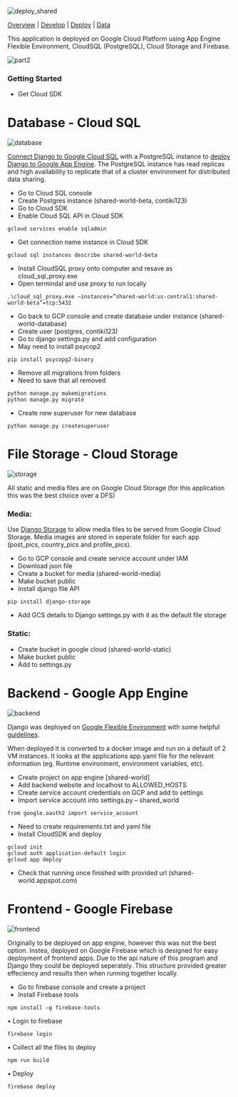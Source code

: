 ![deploy_shared](https://user-images.githubusercontent.com/19520346/69126964-168fa780-0af5-11ea-8384-73e1bda8b66a.PNG)

[Overview](https://teanlouise.github.io/shared-world)     |     [Develop](https://teanlouise.github.io/shared-world/develop)    |  [Deploy](https://teanlouise.github.io/shared-world/deploy)    |   [Data](https://teanlouise.github.io/shared-world-data)

This application is deployed on Google Cloud Platform using App Engine Flexible Environment, CloudSQL (PostgreSQL), Cloud Storage and Firebase.

![part2](https://user-images.githubusercontent.com/19520346/69107982-f513c900-0abe-11ea-8cd3-2a6962e6b1cb.png)

### Getting Started

- Get Cloud SDK

# Database - Cloud SQL

![database](https://user-images.githubusercontent.com/19520346/69109793-833e7e00-0ac4-11ea-835f-0c890cde4803.png)

[Connect Django to Google Cloud SQL](https://stackoverflow.com/questions/19086517/connect-django-to-google-cloud-sql) with a PostgreSQL instance to [deploy Django to Google App Engine](https://medium.com/@BennettGarner/deploying-a-django-application-to-google-app-engine-f9c91a30bd35). The PostgreSQL instance has read replicas and high availability to replicate that of a cluster environment for distributed data sharing.

- Go to Cloud SQL console
-	Create Postgres instance (shared-world-beta, contiki123)
-	Go to Cloud SDK
-	Enable Cloud SQL API in Cloud SDK
```
gcloud services enable sqladmin
```
-	Get connection name instance in Cloud SDK
```
gcloud sql instances describe shared-world-beta
```
-	Install CloudSQL proxy onto computer and resave as cloud_sql_proxy.exe 
-	Open termindal and use proxy to run locally
```
.\cloud_sql_proxy.exe –instances=”shared-world:us-central1:shared-world-beta”=tcp:5432
```
-	Go back to GCP console and create database under instance (shared-world-database)
-	Create user (postgres, contiki123)
-	Go to django settings.py and add configuration
-	May need to install psycop2
```
pip install psycopg2-binary
```
-	Remove all migrations from folders
-	Need to save that all removed
```
python manage.py makemigrations
python manage.py migrate
```
-	Create new superuser for new database
```
python manage.py createsuperuser
```

# File Storage - Cloud Storage

![storage](https://user-images.githubusercontent.com/19520346/69108304-f09be000-0abf-11ea-8680-6530ecb30c38.png)

All static and media files are on Google Cloud Storage (for this application this was the best choice over a DFS)

### Media:
Use [Django Storage](https://django-storages.readthedocs.io/en/latest/backends/gcloud.html) to allow media files to be served from Google Cloud Storage. Media images are stored in seperate folder for each app (post_pics, country_pics and profile_pics).

-	Go to GCP console and create service account under IAM 
-	Download json file
-	Create a  bucket for  media (shared-world-media)
-	Make bucket public
-	Install django file API
```
pip install django-storage
```
-	Add GCS details to Django settings.py with it as the default file storage

### Static:
-	Create bucket in google cloud (shared-world-static)
-	Make bucket public
-	Add to settings.py

# Backend - Google App Engine

![backend](https://user-images.githubusercontent.com/19520346/69108485-83d51580-0ac0-11ea-92ae-5e2776a04f54.png)

 Django was deployed on [Google Flexible Environment](https://cloud.google.com/python/django/flexible-environment) with some helpful [guidelines](https://codeburst.io/beginners-guide-to-deploying-a-django-postgresql-project-on-google-cloud-s-flexible-app-engine-e3357b601b91). 

When deployed it is converted to a docker image and run on a default of 2 VM instances. It looks at the applications app.yaml file for the relevant information (eg. Runtime environment, environment variables, etc).

-	Create project on app engine [shared-world]
-	Add backend website and localhost to ALLOWED_HOSTS
-	Create service account credentials on GCP and add to settings
-	Import service account into settings.py – shared_world
```
from google.oauth2 import service_account
```
- Need to create requirements.txt and yaml file
-	Install CloudSDK and deploy
```
gcloud init
gcloud auth application-default login
gcloud app deploy
```
-	Check that running once finished with provided url (shared-world.appspot.com)

# Frontend - Google Firebase

![frontend](https://user-images.githubusercontent.com/19520346/69108491-8c2d5080-0ac0-11ea-815b-a0c3ead9c517.png)

Originally to be deployed on app engine, however this was not the best option. Instea, deployed on Google Firebase which is designed for easy deployment of frontend apps. Due to the api nature of this program and Django they could be deployed seperately. This structure provided greater effeciency and results then when running together locally.

-	Go to firebase console and create a project
-	Install Firebase tools
```
npm install –g firebase-tools
```
•	Login to firebase
```
firebase login
```
•	Collect all the files to deploy
```
npm run build
```
•	Deploy
```
firebase deploy
```
